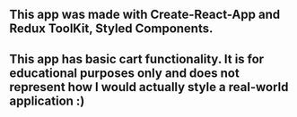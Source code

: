 <h2> This app was made with Create-React-App and Redux ToolKit, Styled Components. <h2>

This app has basic cart functionality. It is for educational purposes only and does not represent how I would actually style a real-world application :)
